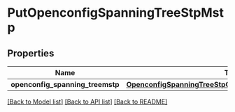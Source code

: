 # PutOpenconfigSpanningTreeStpMstp

## Properties
Name | Type | Description | Notes
------------ | ------------- | ------------- | -------------
**openconfig_spanning_treemstp** | [**OpenconfigSpanningTreeStpOpenconfigspanningtreestpMstp**](OpenconfigSpanningTreeStpOpenconfigspanningtreestpMstp.md) |  | [optional] 

[[Back to Model list]](../README.md#documentation-for-models) [[Back to API list]](../README.md#documentation-for-api-endpoints) [[Back to README]](../README.md)


